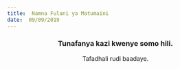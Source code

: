 ```yaml
---
title:  Namna Fulani ya Matumaini
date:  09/09/2019
---
```


### <center>Tunafanya kazi kwenye somo hili.</center>
<center>Tafadhali   rudi baadaye.</center>